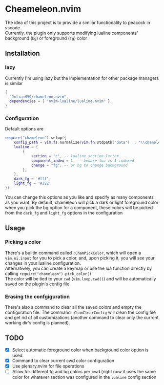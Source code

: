 # Cheameleon.nvim
The idea of this project is to provide a similar functionality to peacock in
vscode.  
Currently, the plugin only supports modifying lualine components' background (`bg`) or foreground (`fg`) color


## Installation

### lazy
Currently I'm using lazy but the implementation for other package managers is
similar
```lua
{ 
  "JulianH99/chameleon.nvim", 
  dependencies = { "nvim-lualine/lualine.nvim" },
}
```

### Configuration
Default options are

```lua
require("chameleon").setup({
    config_path = vim.fs.normalize(vim.fn.stdpath("data") .. "\\chameleon.json"),
    lualine = {
        { 
            section = "c", -- lualine section letter
            component_index = 1, -- beware lua is 1-indexed
            change = "fg", -- or bg to change background 
        },
    },
    dark_fg = '#fff',
    light_fg = '#222'
})
```
You can change this options as you like and specify as many components as you
want.
By default, chameleon will pick a dark or light foreground color when you pick
the bg option for a component, these colors will be picked from the `dark_fg`
and `light_fg` options in the configuration 

## Usage

### Picking a color

There's a builtin command called `:ChamPickColor`, which will open a `vim.ui.input`
for you to pick a color, and, upon picking it, you will see your changes in your
lualine configuration.  
Alternatively, you can create a keymap or use the lua function directly by
calling `require("chameleon").pick_color()`  
The color will be tied to your `cwd` (`vim.loop.cwd()`) and will be
automatically saved on the plugin's config file.

### Erasing the confgiguration
There's also a command to clear all the saved colors and empty the configuration 
file. The command `:ChamClearConfig` will clean the config file and get rid
of all customizations (another command to clear only the current working dir's
config is planned).


## TODO
- [x] Select automatic foreground color when background color option is used.
- [x] Command to clear current cwd color configuration
- [x] Use plenary.nvim for file operations
- [ ] Allow for different fg and bg colors per cwd (right now it uses the same
color for whatever section was configured in the `lualine` config section
